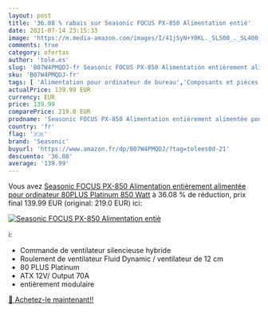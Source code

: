 ```yaml
---
layout: post
title: '36.08 % rabais sur Seasonic FOCUS PX-850 Alimentation entiè'
date: 2021-07-14 23:15:33
image: 'https://m.media-amazon.com/images/I/41jSyN+Y0KL._SL500_._SL400_.jpg'
comments: true
category: ofertas
author: 'tole.es'
slug: 'B07W4PMQDJ-fr Seasonic FOCUS PX-850 Alimentation entièrement alimentée...'
sku: 'B07W4PMQDJ-fr'
tags: [ 'Alimentation pour ordinateur de bureau','Composants et pièces de remplacement','Composants internes','Informatique','seasonic', ]
actualPrice: 139.99 EUR
currency: EUR
price: 139.99
comparePrice: 219.0 EUR
prodname: 'Seasonic FOCUS PX-850 Alimentation entièrement alimentée pour ordinateur 80PLUS Platinum 850 Watt'
country: 'fr'
flag: '🇫🇷'
brand: 'Seasonic'
buyurl: 'https://www.amazon.fr/dp/B07W4PMQDJ/?tag=tolees0d-21'
descuento: '36.08'
average: '139.99'
---
```


Vous avez [Seasonic FOCUS PX-850 Alimentation entièrement alimentée pour ordinateur 80PLUS Platinum 850 Watt](https://www.amazon.fr/dp/B07W4PMQDJ/?tag=tolees0d-21)  à  36.08 % de réduction, prix final  139.99 EUR (original: 219.0 EUR) ici:

[![Seasonic FOCUS PX-850 Alimentation entiè](https://m.media-amazon.com/images/I/41jSyN+Y0KL._SL500_._SL400_.jpg)](https://www.amazon.fr/dp/B07W4PMQDJ/?tag=tolees0d-21)

ℹ️:

- Commande de ventilateur silencieuse hybride
- Roulement de ventilateur Fluid Dynamic / ventilateur de 12 cm
- 80 PLUS Platinum
- ATX 12V/ Output 70A
- entièrement modulaire

[🛒 Achetez-le maintenant!!](https://www.amazon.fr/dp/B07W4PMQDJ/?tag=tolees0d-21)
